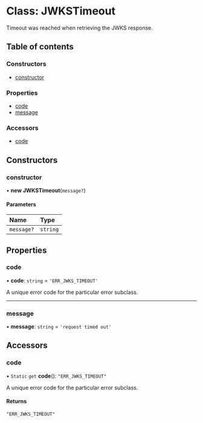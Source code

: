 # Class: JWKSTimeout

Timeout was reached when retrieving the JWKS response.

## Table of contents

### Constructors

- [constructor](util_errors.JWKSTimeout.md#constructor)

### Properties

- [code](util_errors.JWKSTimeout.md#code)
- [message](util_errors.JWKSTimeout.md#message)

### Accessors

- [code](util_errors.JWKSTimeout.md#code)

## Constructors

### constructor

• **new JWKSTimeout**(`message?`)

#### Parameters

| Name | Type |
| :------ | :------ |
| `message?` | `string` |

## Properties

### code

• **code**: `string` = `'ERR_JWKS_TIMEOUT'`

A unique error code for the particular error subclass.

___

### message

• **message**: `string` = `'request timed out'`

## Accessors

### code

• `Static` `get` **code**(): ``"ERR_JWKS_TIMEOUT"``

A unique error code for the particular error subclass.

#### Returns

``"ERR_JWKS_TIMEOUT"``
